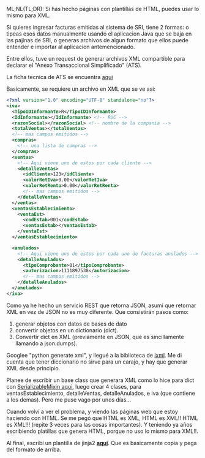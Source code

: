 <!---
layout: post
title:  "Una forma alterna de generar XML"
date:   2015-10-22
tags: python xml ats
categories: programacion python
-->


ML;NL(TL;DR): Si has hecho p&aacute;ginas con plantillas de HTML, puedes usar lo mismo para XML.

Si quieres ingresar facturas emitidas al sistema de SRI, tiene 2 formas:
o tipeas esos datos manualmente usando el aplicacion Java que se baja 
en las pajinas de SRI, o generas archivos de algun formato que ellos puede 
entender e importar al aplicacion antemencionado.

Entre ellos, tuve un request de generar archivos XML compartible para declarar el 
"Anexo Transaccional Simplificado" (ATS). 

La ficha tecnica de ATS se encuentra [aqui](http://descargas.sri.gob.ec/download/anexos/ats/FICHA_TECNICA_ATS_NUEVO_AGOSTO2013_V1.doc)

Basicamente, se requiere un archivo en XML que se ve asi:

```xml
<?xml version="1.0" encoding="UTF-8" standalone="no"?>
<iva>
  <TipoIDInformante>R</TipoIDInformante>
  <IdInformante></IdInformante> <!-- RUC -->
  <razonSocial></razonSocial> <!-- nombre de la compania -->
  <totalVentas></totalVentas>
  <!-- mas campos emitidos -->
  <compras>
    <!-- una lista de compras -->
  </compras>
  <ventas>
    <!-- Aqui viene uno de estos por cada cliente -->
    <detalleVentas>
      <idCliente>123</idCliente>
      <valorRetIva>0.00</valorRetIva>
      <valorRetRenta>0.00</valorRetRenta>
      <!-- mas campos emitidos -->
    </detalleVentas>
  </ventas>
  <ventasEstablecimiento>
    <ventaEst>
      <codEstab>001</codEstab>
      <ventasEstab></ventasEstab>
    </ventaEst>
  </ventasEstablecimiento>

  <anulados>
    <!-- Aqui viene uno de estos por cada uno de facturas anulados -->
    <detalleAnulados>
      <tipoComprobante>01</tipoComprobante>
      <autorizacion>1111897538</autorizacion>
      <!-- mas campos emitidos -->
    </detalleAnulados>
  </anulados>
</iva>
```

Como ya he hecho un servicio REST que retorna JSON, asum&iacute; que retornar XML
en vez de JSON no es muy diferente. Que consistir&aacute;n pasos como:
1. generar objetos con datos de bases de dato
2. convertir objetos en un dictionario (dict).
3. Convertir dict en XML (previamente en JSON, que es sincillamente llamando a json.dumps).

Googlee "python generate xml", y llegu&eacute; a la biblioteca de [lxml](https://pymotw.com/2/xml/etree/ElementTree/create.html). Me di cuenta que tener diccionario no sirve para un carajo, y hay que generar XML desde principio.

Planee de escribir un base class que generara XML como lo hice para dict con 
[SerializableMixin aqui](https://github.com/qihqi/HenryFACTService/blob/new_schema/henry/base/serialization.py#L84), 
luego crear 4 clases, para ventasEstablecimiento, detalleVentas, detalleAnulados, e iva (que contiene a los demas).
Pero me puse vago por unos d&iacute;as...

Cuando volv&iacute; a ver el problema, y viendo las p&aacute;ginas web que estoy haciendo con HTML. Se me
peg&oacute; que HTML es XML, HTML es XML!! HTML es XML!!! (repite 3 veces para las cosas importantes). Y teniendo
ya a&ntilde;os escribiendo platillas que genera HTML, porque no uso lo mismo para XML!!.

Al final, escrib&iacute; un plantilla de jinja2 [**aqui**](https://github.com/qihqi/HenryFACTService/blob/new_schema/templates/accounting/ats.xml). Que es basicamente copia y pega del formato de arriba.

